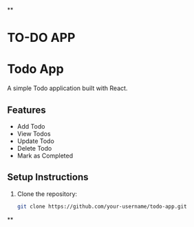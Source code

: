 **

# TO-DO APP
# Todo App

A simple Todo application built with React.

## Features

- Add Todo
- View Todos
- Update Todo
- Delete Todo
- Mark as Completed

## Setup Instructions

1. Clone the repository:
   ```bash
   git clone https://github.com/your-username/todo-app.git


**